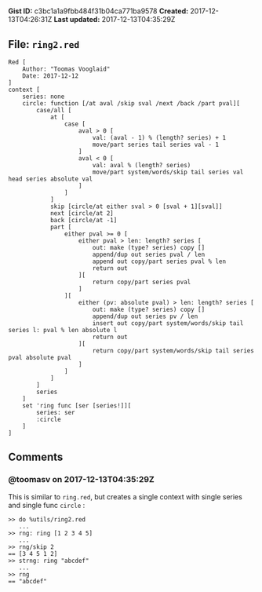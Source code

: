 # 

**Gist ID:** c3bc1a1a9fbb484f31b04ca771ba9578
**Created:** 2017-12-13T04:26:31Z
**Last updated:** 2017-12-13T04:35:29Z

## File: `ring2.red`

```Red
Red [
	Author: "Toomas Vooglaid"
	Date: 2017-12-12
]
context [
	series: none
	circle: function [/at aval /skip sval /next /back /part pval][
		case/all [
			at [
				case [
					aval > 0 [
						val: (aval - 1) % (length? series) + 1 
						move/part series tail series val - 1
					]
					aval < 0 [
						val: aval % (length? series) 
						move/part system/words/skip tail series val head series absolute val
					]
				]
			]
			skip [circle/at either sval > 0 [sval + 1][sval]]
			next [circle/at 2]
			back [circle/at -1]
			part [
				either pval >= 0 [
					either pval > len: length? series [
						out: make (type? series) copy []
						append/dup out series pval / len
						append out copy/part series pval % len
						return out
					][
						return copy/part series pval
					]
				][
					either (pv: absolute pval) > len: length? series [
						out: make (type? series) copy []
						append/dup out series pv / len
						insert out copy/part system/words/skip tail series l: pval % len absolute l
						return out
					][
						return copy/part system/words/skip tail series pval absolute pval
					]
				]
			]
		]
		series
	]
	set 'ring func [ser [series!]][
		series: ser
		:circle
	]
]

```

## Comments

### @toomasv on 2017-12-13T04:35:29Z

This is similar to `ring.red`, but creates a single context with single series and single func `circle` : 
```
>> do %utils/ring2.red
   ...
>> rng: ring [1 2 3 4 5]
   ...
>> rng/skip 2
== [3 4 5 1 2]
>> strng: ring "abcdef"
   ...
>> rng
== "abcdef"
```


